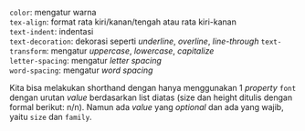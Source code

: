 `color`: mengatur warna  
`tex-align`: format rata kiri/kanan/tengah atau rata kiri-kanan  
`text-indent`: indentasi  
`text-decoration`: dekorasi seperti *underline*, *overline*, *line-through*
`text-transform`: mengatur *uppercase*, *lowercase*, *capitalize*  
`letter-spacing`: mengatur *letter spacing*  
`word-spacing`: mengatur *word spacing*

Kita bisa melakukan shorthand dengan hanya menggunakan 1 *property* `font` dengan urutan *value* berdasarkan list diatas (size dan height ditulis dengan formal berikut: n/n). Namun ada *value* yang *optional* dan ada yang wajib, yaitu `size` dan `family`.
